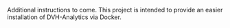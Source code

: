 Additional instructions to come.  This project is intended to provide an easier installation 
of DVH-Analytics via Docker.
